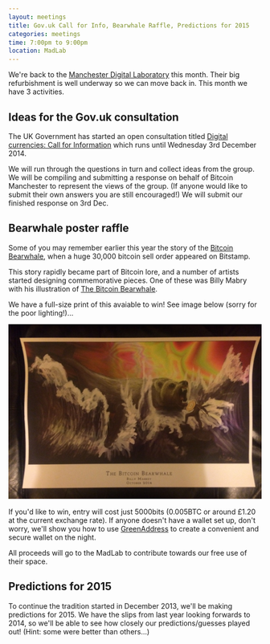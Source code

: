 ```yaml
---
layout: meetings
title: Gov.uk Call for Info, Bearwhale Raffle, Predictions for 2015
categories: meetings
time: 7:00pm to 9:00pm
location: MadLab
---
```


We're back to the [Manchester Digital Laboratory][madlab-event] this month. Their big refurbishment is well underway so we can move back in. This month we have 3 activities.

## Ideas for the Gov.uk consultation

The UK Government has started an open consultation titled [Digital currencies: Call for Information][govuk-consultation] which runs until Wednesday 3rd December 2014.

We will run through the questions in turn and collect ideas from the group. We will be compiling and submitting a response on behalf of Bitcoin Manchester to represent the views of the group. (If anyone would like to submit their own answers you are still encouraged!) We will submit our finished response on 3rd Dec.

## Bearwhale poster raffle

Some of you may remember earlier this year the story of the [Bitcoin Bearwhale][bearwhale], when a huge 30,000 bitcoin sell order appeared on Bitstamp.

This story rapidly became part of Bitcoin lore, and a number of artists started designing commemorative pieces. One of these was Billy Mabry with his illustration of [The Bitcoin Bearwhale][bearwhale-mabry].

We have a full-size print of this avaiable to win! See image below (sorry for the poor lighting!)...

<img src="/img/post/bearwhale.jpg" width="512" height="348">

If you'd like to win, entry will cost just 5000bits (0.005BTC or around £1.20 at the current exchange rate). If anyone doesn't have a wallet set up, don't worry, we'll show you how to use [GreenAddress][greenaddress] to create a convenient and secure wallet on the night.

All proceeds will go to the MadLab to contribute towards our free use of their space.

## Predictions for 2015

To continue the tradition started in December 2013, we'll be making predictions for 2015. We have the slips from last year looking forwards to 2014, so we'll be able to see how closely our predictions/guesses played out! (Hint: some were better than others...)

[madlab-event]: http://madlab.org.uk/content/bitcoin-manchester-01-12-2014/
[govuk-consultation]: https://www.gov.uk/government/consultations/digital-currencies-call-for-information
[bearwhale]: http://nymag.com/daily/intelligencer/2014/10/bearwhale-is-freaking-out-the-bitcoin-markets.html
[bearwhale-mabry]: http://www.billymabrey.com/gumprints/The-Bitcoin-Bearwhale
[greenaddress]: https://greenaddress.it/en/